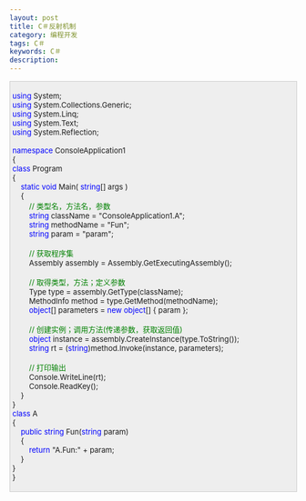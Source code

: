 ```yaml
---
layout: post
title: C＃反射机制
category: 编程开发
tags: C＃
keywords: C＃
description: 
---
```


<div
style="border-bottom:#cccccc 1px solid;border-left:#cccccc 1px solid;padding-bottom:4px;background-color:#eeeeee;padding-left:4px;width:98%;padding-right:5px;font-size:13px;word-break:break-all;border-top:#cccccc 1px solid;border-right:#cccccc 1px solid;padding-top:4px;">

<span style="color:#0000ff;">using</span> System;\
 <span style="color:#0000ff;">using</span> System.Collections.Generic;\
 <span style="color:#0000ff;">using</span> System.Linq;\
 <span style="color:#0000ff;">using</span> System.Text;\
 <span style="color:#0000ff;">using</span> System.Reflection;\
\
 <span style="color:#0000ff;">namespace</span> ConsoleApplication1\
 {\
 <span style="color:#0000ff;">class</span> Program\
 {\
     <span style="color:#0000ff;">static</span> <span
style="color:#0000ff;">void</span> Main( <span
style="color:#0000ff;">string</span>[] args )\
     {\
         <span style="color:#008000;">//</span><span
style="color:#008000;"> 类型名，方法名，参数</span><span
style="color:#008000;">\
 </span>        <span
style="color:#0000ff;">string</span> className = "ConsoleApplication1.A";\
         <span style="color:#0000ff;">string</span> methodName = "Fun";\
         <span style="color:#0000ff;">string</span> param = "param";\
\
         <span style="color:#008000;">//</span><span
style="color:#008000;"> 获取程序集</span><span style="color:#008000;">\
 </span>        Assembly assembly = Assembly.GetExecutingAssembly();\
\
         <span style="color:#008000;">//</span><span
style="color:#008000;"> 取得类型，方法；定义参数</span><span
style="color:#008000;">\
 </span>        Type type = assembly.GetType(className);\
         MethodInfo method = type.GetMethod(methodName);\
         <span style="color:#0000ff;">object</span>[] parameters = <span
style="color:#0000ff;">new</span> <span
style="color:#0000ff;">object</span>[] { param };\
\
         <span style="color:#008000;">//</span><span
style="color:#008000;"> 创建实例；调用方法(传递参数，获取返回值)</span><span
style="color:#008000;">\
 </span>        <span
style="color:#0000ff;">object</span> instance = assembly.CreateInstance(type.ToString());\
         <span style="color:#0000ff;">string</span> rt = (<span
style="color:#0000ff;">string</span>)method.Invoke(instance, parameters);\
\
         <span style="color:#008000;">//</span><span
style="color:#008000;"> 打印输出</span><span style="color:#008000;">\
 </span>        Console.WriteLine(rt);\
         Console.ReadKey();\
     }\
 }\
 <span style="color:#0000ff;">class</span> A\
 {\
     <span style="color:#0000ff;">public</span> <span
style="color:#0000ff;">string</span> Fun(<span
style="color:#0000ff;">string</span> param)\
     {\
         <span style="color:#0000ff;">return</span> "A.Fun:" + param;\
     }\
 }\
 }

</div>








